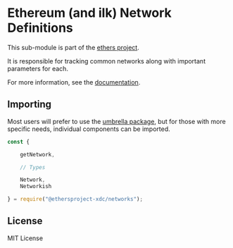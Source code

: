 Ethereum (and ilk) Network Definitions
======================================

This sub-module is part of the [ethers project](https://github.com/ethers-io/ethers.js).

It is responsible for tracking common networks along with important
parameters for each.

For more information, see the [documentation](https://docs.ethers.io/v5/api/providers/types/#providers-Network).

Importing
---------

Most users will prefer to use the [umbrella package](https://www.npmjs.com/package/ethers),
but for those with more specific needs, individual components can be imported.

```javascript
const {

    getNetwork,

    // Types

    Network,
    Networkish

} = require("@ethersproject-xdc/networks");
```


License
-------

MIT License
